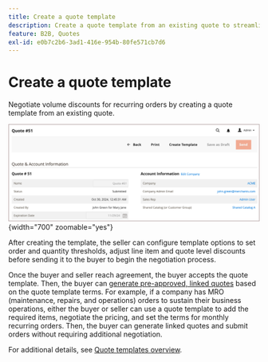 ```yaml
---
title: Create a quote template
description: Create a quote template from an existing quote to streamline quote negotiation for recurring orders.=
feature: B2B, Quotes
exl-id: e0b7c2b6-3ad1-416e-954b-80fe571cb7d6
---
```

# Create a quote template

<!--This topic is linked to from the Commerce Admin quote templates page. If the URL to this topic changes, make sure to add a redirect to prevent the Admin link from returning a 404 error.-->

Negotiate volume discounts for recurring orders by creating a quote template from an existing quote.

![Create quote template from the admin](./assets/quote-template-create-from-admin.png){width="700" zoomable="yes"}

After creating the template, the seller can configure template options to set order and quantity thresholds, adjust line item and quote level discounts before sending it to the buyer to begin the negotiation process.

Once the buyer and seller reach agreement, the buyer accepts the quote template. Then, the buyer can [generate pre-approved, linked quotes](account-dashboard-my-quote-templates.md) based on the quote template terms. For example, if a company has MRO (maintenance, repairs, and operations) orders to sustain their business operations, either the buyer or seller can use a quote template to add the required items, negotiate the pricing, and set the terms for monthly recurring orders. Then, the buyer can generate linked quotes and submit orders without requiring additional negotiation.

For additional details, see [Quote templates overview](quote-templates-overview.md).
